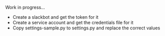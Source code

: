 Work in progress... 

- Create a slackbot and get the token for it
- Create a service account and get the credentials file for it
- Copy settings-sample.py to settings.py and replace the correct values
